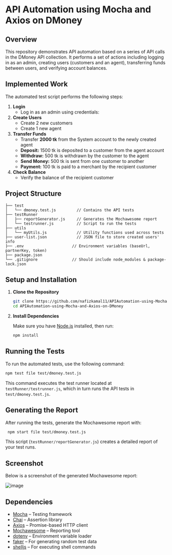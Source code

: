 # API Automation using Mocha and Axios on DMoney

## Overview

This repository demonstrates API automation based on a series of API calls in the DMoney API collection. It performs a set of actions including logging in as an admin, creating users (customers and an agent), transferring funds between users, and verifying account balances.

## Implemented Work

The automated test script performs the following steps:

1. **Login**
    - Log in as an admin using credentials:
2. **Create Users**
    - Create 2 new customers
    - Create 1 new agent
3. **Transfer Funds**
    - Transfer **2000 tk** from the System account to the newly created agent
    - **Deposit:** 1500 tk is deposited to a customer from the agent account
    - **Withdraw:** 500 tk is withdrawn by the customer to the agent
    - **Send Money:** 500 tk is sent from one customer to another
    - **Payment:** 100 tk is paid to a merchant by the recipient customer
4. **Check Balance**
    - Verify the balance of the recipient customer

## Project Structure

```
├── test
│   └── dmoney.test.js         // Contains the API tests
├── testRunner
│   ├── reportGenerator.js     // Generates the Mochawesome report
│   └── testrunner.js          // Script to run the tests
├── utils
│   └── myUtils.js             // Utility functions used across tests
├── user-list.json             // JSON file to store created users' info
├── .env                     // Environment variables (baseUrl, partnerKey, token)
├── package.json
└── .gitignore               // Should include node_modules & package-lock.json

```

## Setup and Installation

1. **Clone the Repository**
    
    ```bash
    git clone https://github.com/nafizkamal11/APIAutomation-using-Mocha-and-Axios-on-DMoney.git
    cd APIAutomation-using-Mocha-and-Axios-on-DMoney
    
    ```
    
2. **Install Dependencies**
    
    Make sure you have [Node.js](https://nodejs.org/) installed, then run:
    
    ```bash
    npm install
    
    ```

## Running the Tests

To run the automated tests, use the following command:

```bash
npm test file test/dmoney.test.js
```

This command executes the test runner located at `testRunner/testrunner.js`, which in turn runs the API tests in `test/dmoney.test.js`.

## Generating the Report

After running the tests, generate the Mochawesome report with:

```bash
 npm start file test/dmoney.test.js
```

This script (`testRunner/reportGenerator.js`) creates a detailed report of your test runs.

## Screenshot

Below is a screenshot of the generated Mochawesome report:

![image](https://github.com/user-attachments/assets/499880ca-0bff-472c-a0ad-eff00853d7e4)

## Dependencies

- [Mocha](https://mochajs.org/) – Testing framework
- [Chai](https://www.chaijs.com/) – Assertion library
- [Axios](https://axios-http.com/) – Promise-based HTTP client
- [Mochawesome](https://www.npmjs.com/package/mochawesome) – Reporting tool
- [dotenv](https://www.npmjs.com/package/dotenv) – Environment variable loader
- [faker](https://www.npmjs.com/package/@faker-js/faker) – For generating random test data
- [shelljs](https://www.npmjs.com/package/shelljs) – For executing shell commands
